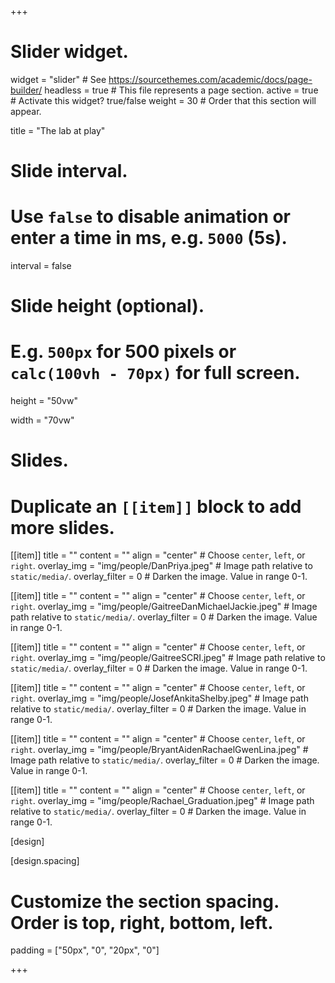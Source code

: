 +++
# Slider widget.
widget = "slider"  # See https://sourcethemes.com/academic/docs/page-builder/
headless = true  # This file represents a page section.
active = true  # Activate this widget? true/false
weight = 30  # Order that this section will appear.

title = "The lab at play"

# Slide interval.
# Use `false` to disable animation or enter a time in ms, e.g. `5000` (5s).
interval = false

# Slide height (optional).
# E.g. `500px` for 500 pixels or `calc(100vh - 70px)` for full screen.
height = "50vw"

width = "70vw"

# Slides.
# Duplicate an `[[item]]` block to add more slides.
[[item]]
  title = ""
  content = ""
  align = "center"  # Choose `center`, `left`, or `right`.
  overlay_img = "img/people/DanPriya.jpeg"  # Image path relative to `static/media/`.
  overlay_filter = 0  # Darken the image. Value in range 0-1.

  [[item]]
    title = ""
    content = ""
    align = "center"  # Choose `center`, `left`, or `right`.
    overlay_img = "img/people/GaitreeDanMichaelJackie.jpeg"  # Image path relative to `static/media/`.
    overlay_filter = 0  # Darken the image. Value in range 0-1.

[[item]]
  title = ""
  content = ""
  align = "center"  # Choose `center`, `left`, or `right`.
  overlay_img = "img/people/GaitreeSCRI.jpeg"  # Image path relative to `static/media/`.
  overlay_filter = 0  # Darken the image. Value in range 0-1.

[[item]]
  title = ""
  content = ""
  align = "center"  # Choose `center`, `left`, or `right`.
  overlay_img = "img/people/JosefAnkitaShelby.jpeg"  # Image path relative to `static/media/`.
  overlay_filter = 0  # Darken the image. Value in range 0-1.


[[item]]
  title = ""
  content = ""
  align = "center"  # Choose `center`, `left`, or `right`.
  overlay_img = "img/people/BryantAidenRachaelGwenLina.jpeg"  # Image path relative to `static/media/`.
  overlay_filter = 0  # Darken the image. Value in range 0-1.


  [[item]]
    title = ""
    content = ""
    align = "center"  # Choose `center`, `left`, or `right`.
    overlay_img = "img/people/Rachael_Graduation.jpeg"  # Image path relative to `static/media/`.
    overlay_filter = 0  # Darken the image. Value in range 0-1.



[design]


[design.spacing]
  # Customize the section spacing. Order is top, right, bottom, left.
  padding = ["50px", "0", "20px", "0"]

+++
